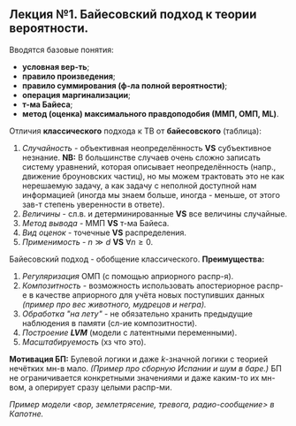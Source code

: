 ## Лекция №1. Байесовский подход к теории вероятности.

Вводятся базовые понятия:
* **условная вер-ть**;
* **правило произведения**;
* **правило суммирования (ф-ла полной вероятности)**;
* **операция маргинализации**;
* **т-ма Байеса**;
* **метод (оценка) максимального правдоподобия (ММП, ОМП, ML)**.

Отличия **классического** подхода к ТВ от **байесовского** (таблица):
1. *Случайность* - объективная неопределённость **VS** субъективное незнание.
     **NB:** В большинстве случаев  очень сложно записать систему уравнений, которая описывает неопределённость (напр., движение броуновских частиц), но мы можем трактовать это не как нерешаемую задачу, а как задачу с неполной доступной нам информацией (иногда мы знаем больше, иногда - меньше, от этого зав-т степень уверенности в ответе).
1. *Величины* - сл.в. и детерминированные **VS** все величины случайные.
2. *Метод вывода* - ММП **VS** т-ма Байеса.
3. *Вид оценок* - точечные **VS** распределения.
4. *Применимость* - $n \gg d$ **VS** $\forall n \ge 0$.

Байесовский подход - обобщение классического.
**Преимущества:**
1) *Регуляризация* ОМП (с помощью априорного распр-я).
2) *Композитность* - возможность использовать апостериорное распр-е в качестве априорного для учёта новых поступивших данных *(пример про вес животного, мудрецов и негра).*
3) *Обработка "на лету"* - не обязательно хранить предыдущие наблюдения в памяти (сл-ие композитности).
4) *Построение **LVM*** (модели с латентными переменными).
5) *Масштабируемость* (хз что это).

**Мотивация БП:**
Булевой логики и даже $k$-значной логики с теорией нечётких мн-в мало.
*(Пример про сборную Испании и шум в баре.)*
БП не ограничивается конкретными значениями и даже каким-то их мн-вом, а оперирует сразу целыми распр-ми.

*Пример модели <вор, землетрясение, тревога, радио-сообщение> в Капотне.* 